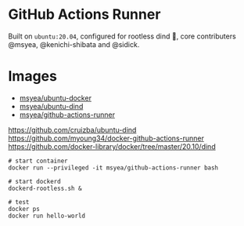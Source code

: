 # GitHub Actions Runner

Built on `ubuntu:20.04`, configured for rootless dind 🎉, core contributers @msyea, @kenichi-shibata and @sidick.

# Images
- [msyea/ubuntu-docker](https://hub.docker.com/repository/docker/msyea/ubuntu-docker)
- [msyea/ubuntu-dind](https://hub.docker.com/repository/docker/msyea/ubuntu-dind)
- [msyea/github-actions-runner](https://hub.docker.com/repository/docker/msyea/github-actions-runner)


https://github.com/cruizba/ubuntu-dind
https://github.com/myoung34/docker-github-actions-runner
https://github.com/docker-library/docker/tree/master/20.10/dind


```
# start container
docker run --privileged -it msyea/github-actions-runner bash

# start dockerd
dockerd-rootless.sh &

# test
docker ps
docker run hello-world
```